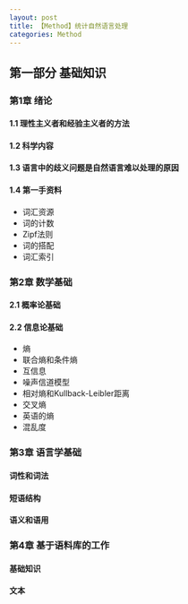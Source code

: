 ```yaml
---
layout: post
title: 【Method】统计自然语言处理
categories: Method
---
```


## 第一部分 基础知识

### 第1章 绪论

#### 1.1 理性主义者和经验主义者的方法

#### 1.2 科学内容

#### 1.3 语言中的歧义问题是自然语言难以处理的原因

#### 1.4 第一手资料

- 词汇资源
- 词的计数
- Zipf法则
- 词的搭配
- 词汇索引

### 第2章 数学基础

#### 2.1 概率论基础

#### 2.2 信息论基础

- 熵
- 联合熵和条件熵
- 互信息
- 噪声信道模型
- 相对熵和Kullback-Leibler距离
- 交叉熵
- 英语的熵
- 混乱度

### 第3章 语言学基础

#### 词性和词法

#### 短语结构

#### 语义和语用

### 第4章 基于语料库的工作

#### 基础知识

#### 文本
